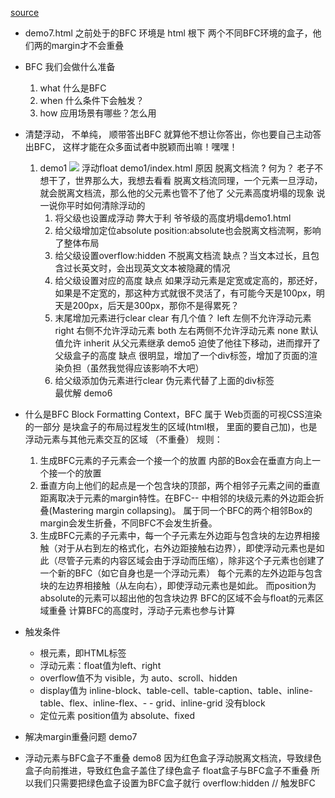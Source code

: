 [source](https://juejin.cn/post/6844904115428917255#heading-6)

- demo7.html
    之前处于的BFC 环境是   html 根下
    两个不同BFC环境的盒子，他们两的margin才不会重叠

- BFC 我们会做什么准备
    1. what  什么是BFC
    2. when  什么条件下会触发？
    3. how   应用场景有哪些？怎么用

- 清楚浮动， 不单纯， 顺带答出BFC
    就算他不想让你答出，你也要自己主动答出BFC，
    这样才能在众多面试者中脱颖而出嘛！嘿嘿！
    1. demo1 ![](https://p1-juejin.byteimg.com/tos-cn-i-k3u1fbpfcp/118f128d230b4f6991704c441a25f2f5~tplv-k3u1fbpfcp-watermark.awebp)
        浮动float demo1/index.html 
        原因
        脱离文档流 ?   何为？
        老子不想干了，世界那么大，我想去看看 
        脱离文档流同理，一个元素一旦浮动，就会脱离文档流，那么他的父元素也管不了他了 父元素高度坍塌的现象
        说一说你平时如何清除浮动的
        1. 将父级也设置成浮动 弊大于利  爷爷级的高度坍塌demo1.html
        2. 给父级增加定位absolute
            position:absolute也会脱离文档流啊，影响了整体布局
        3. 给父级设置overflow:hidden
            不脱离文档流
            缺点？当文本过长，且包含过长英文时，会出现英文文本被隐藏的情况
        4. 给父级设置对应的高度
            缺点 如果浮动元素是定宽或定高的，那还好，如果是不定宽的，那这种方式就很不灵活了，有可能今天是100px，明天是200px，后天是300px，那你不是得累死？
        5. 末尾增加元素进行clear
            clear 有几个值？
                left  左侧不允许浮动元素
                right 右侧不允许浮动元素
                both  左右两侧不允许浮动元素
                none  默认值允许
                inherit 从父元素继承
            demo5
            迫使了他往下移动，进而撑开了父级盒子的高度
            缺点
                很明显，增加了一个div标签，增加了页面的渲染负担（虽然我觉得应该影响不大吧）
        6.  给父级添加伪元素进行clear
            伪元素代替了上面的div标签  
            最优解   demo6

- 什么是BFC
    Block Formatting Context，BFC
    属于 Web页面的可视CSS渲染的一部分
    是块盒子的布局过程发生的区域(html根， 里面的要自己加)，也是浮动元素与其他元素交互的区域 （不重叠）
    规则：
    1. 生成BFC元素的子元素会一个接一个的放置
        内部的Box会在垂直方向上一个接一个的放置
    2. 垂直方向上他们的起点是一个包含块的顶部，两个相邻子元素之间的垂直距离取决于元素的margin特性。在BFC-- 中相邻的块级元素的外边距会折叠(Mastering margin collapsing)。
        属于同一个BFC的两个相邻Box的margin会发生折叠，不同BFC不会发生折叠。
    3. 生成BFC元素的子元素中，每一个子元素左外边距与包含块的左边界相接触（对于从右到左的格式化，右外边距接触右边界），即使浮动元素也是如此（尽管子元素的内容区域会由于浮动而压缩），除非这个子元素也创建了一个新的BFC（如它自身也是一个浮动元素）
        每个元素的左外边距与包含块的左边界相接触（从左向右），即使浮动元素也是如此。
        而position为absolute的元素可以超出他的包含块边界
        BFC的区域不会与float的元素区域重叠
        计算BFC的高度时，浮动子元素也参与计算

- 触发条件
    - 根元素，即HTML标签
    - 浮动元素：float值为left、right
    - overflow值不为 visible，为 auto、scroll、hidden
    - display值为 inline-block、table-cell、table-caption、table、inline-table、flex、inline-flex、- - grid、inline-grid   没有block 
    - 定位元素  position值为 absolute、fixed

- 解决margin重叠问题
    demo7

- 浮动元素与BFC盒子不重叠
    demo8
    因为红色盒子浮动脱离文档流，导致绿色盒子向前推进，导致红色盒子盖住了绿色盒子
    float盒子与BFC盒子不重叠
    所以我们只需要把绿色盒子设置为BFC盒子就行
    overflow:hidden // 触发BFC


